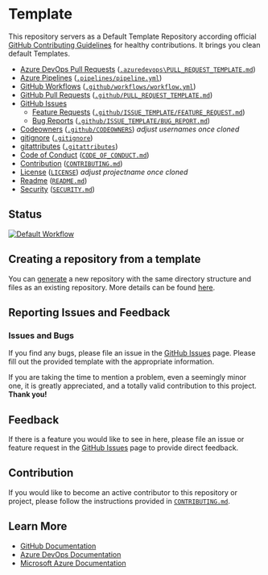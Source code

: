 #  Template

This repository servers as a Default Template Repository according official [GitHub Contributing Guidelines][ProjectSetup] for healthy contributions. It brings you clean default Templates.

- [Azure DevOps Pull Requests](.azuredevops/PULL_REQUEST_TEMPLATE.md) ([`.azuredevops\PULL_REQUEST_TEMPLATE.md`](`.azuredevops\PULL_REQUEST_TEMPLATE.md`))
- [Azure Pipelines](.pipelines/pipeline.yml) ([`.pipelines/pipeline.yml`](`.pipelines/pipeline.yml`))
- [GitHub Workflows](.github/workflows/workflow.yml) ([`.github/workflows/workflow.yml`](`.github/workflows/workflow.yml`))
- [GitHub Pull Requests](.github/PULL_REQUEST_TEMPLATE.md) ([`.github/PULL_REQUEST_TEMPLATE.md`](`.github/PULL_REQUEST_TEMPLATE.md`))
- [GitHub Issues](.github/ISSUE_TEMPLATE/)
  - [Feature Requests](.github/ISSUE_TEMPLATE/FEATURE_REQUEST.md) ([`.github/ISSUE_TEMPLATE/FEATURE_REQUEST.md`](`.github/ISSUE_TEMPLATE/FEATURE_REQUEST.md`))
  - [Bug Reports](.github/ISSUE_TEMPLATE/BUG_REPORT.md) ([`.github/ISSUE_TEMPLATE/BUG_REPORT.md`](`.github/ISSUE_TEMPLATE/BUG_REPORT.md`))
- [Codeowners](.github/CODEOWNERS) ([`.github/CODEOWNERS`](`.github/CODEOWNERS`)) _adjust usernames once cloned_
- [gitignore](.gitignore) ([`.gitignore`](.gitignore))
- [gitattributes](.gitattributes) ([`.gitattributes`](.gitattributes))
- [Code of Conduct](CODE_OF_CONDUCT.md) ([`CODE_OF_CONDUCT.md`](`CODE_OF_CONDUCT.md`))
- [Contribution](CONTRIBUTING.md) ([`CONTRIBUTING.md`](`CONTRIBUTING.md`))
- [License](LICENSE) ([`LICENSE`](`LICENSE`)) _adjust projectname once cloned_
- [Readme](README.md) ([`README.md`](`README.md`))
- [Security](SECURITY.md) ([`SECURITY.md`](`SECURITY.md`))


## Status

[![Default Workflow](https://github.com/segraef/Template/actions/workflows/workflow.yml/badge.svg)](https://github.com/segraef/Template/actions/workflows/workflow.yml)

## Creating a repository from a template

You can [generate](https://github.com/segraef/Template/generate) a new repository with the same directory structure and files as an existing repository. More details can be found [here][CreateFromTemplate].

## Reporting Issues and Feedback

### Issues and Bugs

If you find any bugs, please file an issue in the [GitHub Issues][GitHubIssues] page. Please fill out the provided template with the appropriate information.

If you are taking the time to mention a problem, even a seemingly minor one, it is greatly appreciated, and a totally valid contribution to this project. **Thank you!**

## Feedback

If there is a feature you would like to see in here, please file an issue or feature request in the [GitHub Issues][GitHubIssues] page to provide direct feedback.

## Contribution

If you would like to become an active contributor to this repository or project, please follow the instructions provided in [`CONTRIBUTING.md`][Contributing].

## Learn More

* [GitHub Documentation][GitHubDocs]
* [Azure DevOps Documentation][AzureDevOpsDocs]
* [Microsoft Azure Documentation][MicrosoftAzureDocs]

<!-- References -->

<!-- Local -->
[ProjectSetup]: https://docs.github.com/en/communities/setting-up-your-project-for-healthy-contributions
[CreateFromTemplate]: https://docs.github.com/en/github/creating-cloning-and-archiving-repositories/creating-a-repository-on-github/creating-a-repository-from-a-template
[GitHubDocs]: https://docs.github.com/
[AzureDevOpsDocs]: https://docs.microsoft.com/en-us/azure/devops/?view=azure-devops
[GitHubIssues]: https://github.com/segraef/Template/issues
[Contributing]: CONTRIBUTING.md

<!-- External -->
[Az]: https://img.shields.io/powershellgallery/v/Az.svg?style=flat-square&label=Az
[AzGallery]: https://www.powershellgallery.com/packages/Az/
[PowerShellCore]: https://github.com/PowerShell/PowerShell/releases/latest

<!-- Docs -->
[MicrosoftAzureDocs]: https://docs.microsoft.com/en-us/azure/
[PowerShellDocs]: https://docs.microsoft.com/en-us/powershell/
